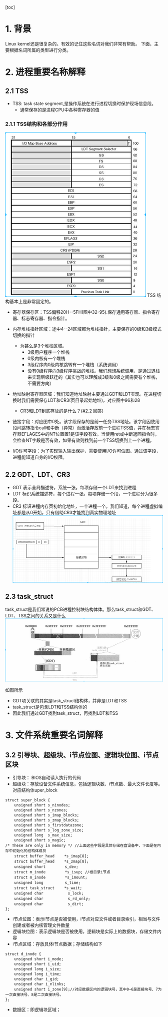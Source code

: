 [toc]
# 1. 背景
Linux kernel还是很复杂的。有效的记住这些名词对我们非常有帮助。
下面，主要根据名词所属的类型进行分类。

# 2. 进程重要名称解释

## 2.1 TSS
* TSS: task state segment,是操作系统在进行进程切换时保护现场信息段。
    * 通常保存的是进程CPU中各种寄存器的值
### 2.1.1 TSS结构和各部分作用
![2019-08-15-16-15-46.png](./images/2019-08-15-16-15-46.png)
TSS 结构基本上是非常固定的。

* 寄存器保存区：TSS偏移20H--5FH(图中32-95).保存通用寄存器、指令寄存器、标志寄存器、指令指针。

* 内存堆栈指针区域：途中4--24区域都为堆栈指针，主要保存的0级和3级模式切换的指针
    * 为甚么是3个堆栈区域。
        * 3级用户程序一个堆栈
        * 0级内核有一个堆栈
        * 3级程序向0级内核跳转有一个堆栈（系统调用）
        * 没有0级程序向3级程序挑战的堆栈。我们想想系统调用，是通过退栈来实现层级跃迁的（其实也可以理解成3级和0级之间需要有个堆栈，不需要方向）
    
* 地址映射寄存器区域：我们知道地址映射主要通过GDT和LDT实现。在进程切换时我们需要保存LDT和CR3(页目录起始地址)，对应图中96和28
    * CR3和LDT到底存放的是什么？(#2.2 回答)

* 链接字段：对应图中0处。该字段保存的是前一任务TSS地址。该字段因使用段间跳转指令call和中断（异常）而激活存放前一个进程TSS值，并在标志寄存器EFLAGES中的NT位置置1是该字段有效。当使用ret或中断返回指令时，会检查NT字段是否有效，如果有效则找到前一个TSS切换到上一个进程。

* I/O许可字段：为了实现输入输出保护，需要使用I/O许可位图。通过该字段，进程能知道自身的I/O权限。

## 2.2 GDT、LDT、CR3

* GDT 表示全局描述符，系统一张。每项存储一个LDT来找到进程
* LDT 标识系统描述符，每个进程一张。每项存储一个段，一个进程分为很多段。
* CR3 标识进程内存页初始化地址，一个进程一个。我们知道，每个进程虚拟编址都是从0开始，只有借助CR3才能找到真实物理地址
![2019-08-15-17-20-36.png](./images/2019-08-15-17-20-36.png)

## 2.3 task_struct
task_struct是我们常说的PCB进程控制块结构体体。那么task_struct和GDT、LDT、TSS之间的关系又是什么
![2019-08-19-11-30-29.png](./images/2019-08-19-11-30-29.png)

如图所示
* GDT项关联的其实是task_struct结构体，并非是LDT和TSS
* task_struct是包含LDT和TSS结构体的
* 因此我们通过GDT找到task_struct，再找到LDT和TSS

# 3. 文件系统重要名词解释

## 3.2 引导块、超级块、i节点位图、逻辑块位图、i节点区块
* 引导块： BIOS自动读入执行的代码
* 超级块：存放设备文件系统信息，包括逻辑块数、i节点数、最大文件长度等。对应结构体uper_block
```
struct super_block {
    unsigned short s_ninodes;
    unsigned short s_nzones;
    unsigned short s_imap_blocks;
    unsigned short s_zmap_blocks;
    unsigned short s_firstdatazone;
    unsigned short s_log_zone_size;
    unsigned long  s_max_size;
    unsigned short s_magic;
/* These are only in memory */ //上面这些字段是具体存储在盘设备中，下面是在内存中初始化的结构体成员
    struct buffer_head 　　*s_imap[8];
    struct buffer_head 　　*s_zmap[8];
    unsigned short 　　　　 s_dev;
    struct m_inode 　　　　 *s_isup; //根目录i节点
    struct m_inode 　　　　 *s_imount;
    unsigned long 　　　　  s_time;
    struct task_struct 　　*s_wait;
    unsigned char 　　　　　　s_lock;
    unsigned char 　　　　　　s_rd_only;
    unsigned char 　　　　　　s_dirt;
};
```
* i节点位图：表示i节点是否被使用，i节点对应文件或者目录索引，相当与文件创建或者被内核管理文件数量
* 逻辑块位图：表示逻辑块是否被使用，逻辑块是实际上的数据块，存储文件内容
* i节点区域：存放具体i节点数据；存储结构如下
```
struct d_inode {
    unsigned short i_mode;
    unsigned short i_uid;
    unsigned long i_size;
    unsigned long i_time;
    unsigned char i_gid;
    unsigned char i_nlinks;
    unsigned short i_zone[9];//对应数据区内的逻辑块号，其中0~6是直接块号、7为一次直接块号、8是二次直接块号。
};
```
* 数据区：即逻辑块区域；